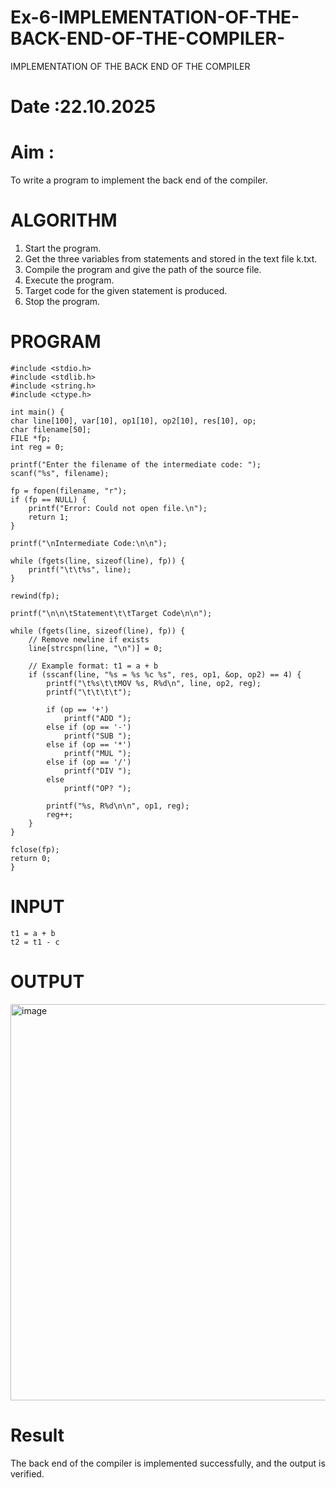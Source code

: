 # Ex-6-IMPLEMENTATION-OF-THE-BACK-END-OF-THE-COMPILER-
IMPLEMENTATION OF THE BACK END OF THE COMPILER 
# Date :22.10.2025
# Aim :
To write a program to implement the back end of the compiler.
# ALGORITHM
1. Start the program. 
2. Get the three variables from statements and stored in the text file k.txt.
3. Compile the program and give the path of the source file.
4. Execute the program.
5. Target code for the given statement is produced.
6. Stop the program.
# PROGRAM

    #include <stdio.h>
    #include <stdlib.h>
    #include <string.h>
    #include <ctype.h>

    int main() {
    char line[100], var[10], op1[10], op2[10], res[10], op;
    char filename[50];
    FILE *fp;
    int reg = 0;

    printf("Enter the filename of the intermediate code: ");
    scanf("%s", filename);

    fp = fopen(filename, "r");
    if (fp == NULL) {
        printf("Error: Could not open file.\n");
        return 1;
    }

    printf("\nIntermediate Code:\n\n");

    while (fgets(line, sizeof(line), fp)) {
        printf("\t\t%s", line);
    }

    rewind(fp);

    printf("\n\n\tStatement\t\tTarget Code\n\n");

    while (fgets(line, sizeof(line), fp)) {
        // Remove newline if exists
        line[strcspn(line, "\n")] = 0;

        // Example format: t1 = a + b
        if (sscanf(line, "%s = %s %c %s", res, op1, &op, op2) == 4) {
            printf("\t%s\t\tMOV %s, R%d\n", line, op2, reg);
            printf("\t\t\t\t");

            if (op == '+')
                printf("ADD ");
            else if (op == '-')
                printf("SUB ");
            else if (op == '*')
                printf("MUL ");
            else if (op == '/')
                printf("DIV ");
            else
                printf("OP? ");

            printf("%s, R%d\n\n", op1, reg);
            reg++;
        }
    }

    fclose(fp);
    return 0;
    }

# INPUT
    t1 = a + b
    t2 = t1 - c
# OUTPUT

<img width="1024" height="634" alt="image" src="https://github.com/user-attachments/assets/f319820f-f5d1-4208-a522-eff844303b82" />

# Result
The back end of the compiler is implemented successfully, and the output is verified.
